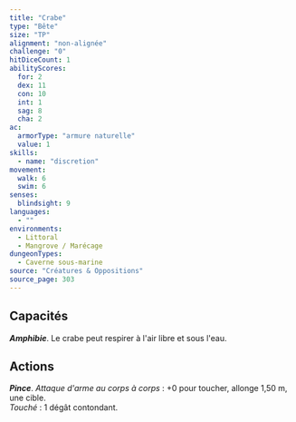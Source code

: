 ```yaml
---
title: "Crabe"
type: "Bête"
size: "TP"
alignment: "non-alignée"
challenge: "0"
hitDiceCount: 1
abilityScores:
  for: 2
  dex: 11
  con: 10
  int: 1
  sag: 8
  cha: 2
ac:
  armorType: "armure naturelle"
  value: 1
skills:
  - name: "discretion"
movement:
  walk: 6
  swim: 6
senses:
  blindsight: 9
languages:
  - ""
environments:
  - Littoral
  - Mangrove / Marécage
dungeonTypes:
  - Caverne sous-marine
source: "Créatures & Oppositions"
source_page: 303
---
```

## Capacités
_**Amphibie**_. Le crabe peut respirer à l'air libre et sous l'eau.

## Actions
_**Pince**_. _Attaque d'arme au corps à corps_ : +0 pour toucher, allonge 1,50 m, une cible.  
_Touché_ : 1 dégât contondant.
